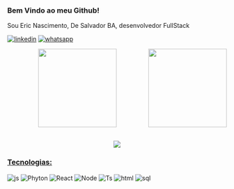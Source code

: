 ### Bem Vindo ao meu Github!

Sou Eric Nascimento, De Salvador BA, desenvolvedor FullStack


[![linkedin](https://img.shields.io/badge/LinkedIn-0077B5?style=for-the-badge&logo=linkedin&logoColor=white)](https://www.linkedin.com/in/eric-nascimento-b21549265/) [![whatsapp](https://img.shields.io/badge/WhatsApp-25D366?style=for-the-badge&logo=whatsapp&logoColor=white)](https://wa.me/5571991195783)

<div align="center">
  <img align="right" height="180em" src="https://github-readme-stats.vercel.app/api?username=eric-nas&show_icons=true&theme=tokyonight"/>
  <img align="center" height="180em" src="https://github-readme-stats.vercel.app/api/top-langs/?username=eric-nas&layout=compact&langs_count=10&theme=tokyonight"/>
<br>
<br>
  <p align="center"> <a href="https://git.io/streak-stats"><img src="https://streak-stats.demolab.com?user=eric-nas&theme=tokyonight&border_radius=5&date_format=M%20j%5B%2C%20Y%5D&mode=weekly"/>

  <!-- TEMAS: dark, radical, merko, gruvbox, tokyonight, onedark, cobalt, synthwave, highcontrast, dracula -->
</div>

### Tecnologias:
<div style="display: inline-block">
 <img align="center" alt="js" src="https://img.shields.io/badge/JavaScript-F7DF1E?style=for-the-badge&logo=javascript&logoColor=black" />
 <img align="center" alt="Phyton" src="https://img.shields.io/badge/Python-14354C?style=for-the-badge&logo=python&logoColor=white" />
 <img align="center" alt="React" src="https://img.shields.io/badge/React-20232A?style=for-the-badge&logo=react&logoColor=61DAFB" />
 <img align="center" alt="Node" src="https://img.shields.io/badge/Node.js-43853D?style=for-the-badge&logo=node.js&logoColor=white" />
 <img align="center" alt="Ts" src="https://img.shields.io/badge/TypeScript-007ACC?style=for-the-badge&logo=typescript&logoColor=white" />
 <img align="center" alt="html" src="https://img.shields.io/badge/HTML5-E34F26?style=for-the-badge&logo=html5&logoColor=white" />
 <img align="center" alt="sql" src="https://img.shields.io/badge/sequelize-323330?style=for-the-badge&logo=sequelize&logoColor=blue" />
</div>
 

